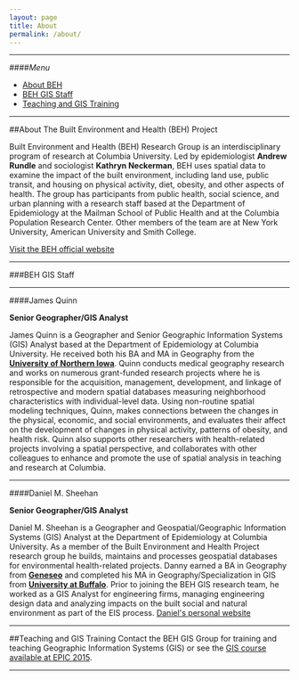 ```yaml
---
layout: page
title: About
permalink: /about/
---
```


<!--This is the base Jekyll theme. You can find out more info about customizing your Jekyll theme, as well as basic Jekyll usage documentation at [jekyllrb.com](http://jekyllrb.com/)

You can find the source code for the Jekyll new theme at: [github.com/jglovier/jekyll-new](https://github.com/jglovier/jekyll-new)

You can find the source code for Jekyll at [github.com/jekyll/jekyll](https://github.com/jekyll/jekyll)
-->

---

####<a name="top"></a>*Menu*
* [About BEH](#info)
* [BEH GIS Staff](#staff)
* [Teaching and GIS Training](#teaching)

<!-- * [Publications](#pubs)
* [Contact](#contact) -->



<!-----

The Built Environment and Health Project has two Geographers/GIS Analysts at Columbia University, Department of Epidemiology.-->
---

##<a name="info"></a>About The Built Environment and Health (BEH) Project

Built Environment and Health (BEH) Research Group is an interdisciplinary program of research at Columbia University. Led by epidemiologist **Andrew Rundle** and sociologist **Kathryn Neckerman**, BEH uses spatial data to examine the impact of the built environment, including land use, public transit, and housing on physical activity, diet, obesity, and other aspects of health. The group has participants from public health, social science, and urban planning with a research staff based at the Department of Epidemiology at the Mailman School of Public Health and at the Columbia Population Research Center.  Other members of the team are at New York University, American University and Smith College.

[Visit the BEH official website](http://beh.columbia.edu/)

---

###<a name="staff"></a>BEH GIS Staff

---

####James Quinn

**Senior Geographer/GIS Analyst**

James Quinn is a Geographer and Senior Geographic Information Systems (GIS) Analyst based at the Department of Epidemiology at Columbia University. He received both his BA and MA in Geography from the [**University of Northern Iowa**](http://www.uni.edu/csbs/geography/). Quinn conducts medical geography research and works on numerous grant-funded research projects where he is responsible for the acquisition, management, development, and linkage of retrospective and modern spatial databases measuring neighborhood characteristics with individual-level data. Using non-routine spatial modeling techniques, Quinn, makes connections between the changes in the physical, economic, and social environments, and evaluates their affect on the development of changes in physical activity, patterns of obesity, and health risk. Quinn also supports other researchers with health-related projects involving a spatial perspective, and collaborates with other colleagues to enhance and promote the use of spatial analysis in teaching and research at Columbia.

---

####Daniel M. Sheehan

**Senior Geographer/GIS Analyst**

Daniel M. Sheehan is a Geographer and Geospatial/Geographic Information Systems (GIS) Analyst at the Department of Epidemiology at Columbia University. As a member of the Built Environment and Health Project research group he builds, maintains and processes geospatial databases for environmental health-related projects. Danny earned a BA in Geography from [**Geneseo**](http://www.geneseo.edu/geography) and completed his MA in Geography/Specialization in GIS from [**University at Buffalo**](http://www.buffalo.edu/cas/geography.html). Prior to joining the BEH GIS research team, he worked as a GIS Analyst for engineering firms, managing engineering design data and analyzing impacts on the built social and natural environment as part of the EIS process.
[Daniel's personal website](http://nygeog.com)

---

<!--##<a name="pubs"></a>Publications
* [Google Scholar](http://scholar.google.com/citations?user=K6iTYsUAAAAJ&hl=en)

Add List of publications.

----->

<!--
##<a name="contact"></a>Contact
Send me an [email](mailto:daniel.martin.sheehan@gmail.com).

----->



##<a name="teaching"></a>Teaching and GIS Training
Contact the BEH GIS Group for training and teaching Geographic Information Systems (GIS) or see the [GIS course available at EPIC 2015](https://cuepisummer.org/course/geographic-information-systems). 

---




